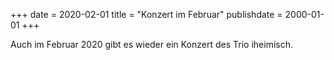 +++
date = 2020-02-01
title = "Konzert im Februar"
publishdate = 2000-01-01
+++

Auch im Februar 2020 gibt es wieder ein Konzert des Trio iheimisch.
